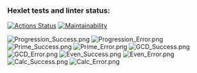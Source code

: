 ### Hexlet tests and linter status:
[![Actions Status](https://github.com/D03R90/java-project-61/workflows/hexlet-check/badge.svg)](https://github.com/D03R90/java-project-61/actions)
[![Maintainability](https://api.codeclimate.com/v1/badges/8fe261de5a378454aaff/maintainability)](https://codeclimate.com/github/D03R90/java-project-61/maintainability)

![Progression_Success.png](img%2FProgression_Success.png)
![Progression_Error.png](img%2FProgression_Error.png)
![Prime_Success.png](img%2FPrime_Success.png)
![Prime_Error.png](img%2FPrime_Error.png)
![GCD_Success.png](img/GCD_Success.png)
![GCD_Error.png](img%2FGCD_Error.png)
![Even_Success.png](img%2FEven_Success.png)
![Even_Error.png](img%2FEven_Error.png)
![Calc_Success.png](img%2FCalc_Success.png)
![Calc_Error.png](img%2FCalc_Error.png)